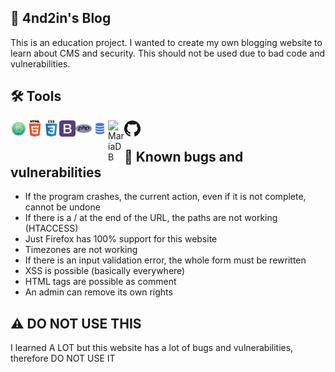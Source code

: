 ## 📝 4nd2in's Blog
This is an education project. I wanted to create my own blogging website to learn about CMS and security. This should not be used due to bad code and vulnerabilities.

## 🛠 Tools
<img align="left" alt="Atom" width="26px" src="https://raw.githubusercontent.com/github/explore/80688e429a7d4ef2fca1e82350fe8e3517d3494d/topics/atom/atom.png">
<img align="left" alt="HTML5" width="26px" src="https://raw.githubusercontent.com/github/explore/80688e429a7d4ef2fca1e82350fe8e3517d3494d/topics/html/html.png" />
<img align="left" alt="CSS3" width="26px" src="https://raw.githubusercontent.com/github/explore/80688e429a7d4ef2fca1e82350fe8e3517d3494d/topics/css/css.png" />
<img align="left" alt="Bootstrap 4" width="26" src="https://raw.githubusercontent.com/github/explore/80688e429a7d4ef2fca1e82350fe8e3517d3494d/topics/bootstrap/bootstrap.png"
<img align="left" alt="JavaScript" width="26px" src="https://raw.githubusercontent.com/github/explore/80688e429a7d4ef2fca1e82350fe8e3517d3494d/topics/javascript/javascript.png" />
<img align="left" alt="PHP" width="26px" src="https://raw.githubusercontent.com/github/explore/80688e429a7d4ef2fca1e82350fe8e3517d3494d/topics/php/php.png" />
<img align="left" alt="SQL" width="26px" src="https://raw.githubusercontent.com/github/explore/80688e429a7d4ef2fca1e82350fe8e3517d3494d/topics/sql/sql.png" />
<img align="left" alt="MariaDB" width="26px" src="https://www.startpage.com/av/proxy-image?piurl=https%3A%2F%2Fpbs.twimg.com%2Fprofile_images%2F1145729423628357632%2FjuwtUgGy_400x400.png&sp=1596370020Td7e6d783bb42775426a3955509a229fed36edae32b115f1068f946c871665716" />
<img align="left" alt="GitHub" width="26px" src="https://raw.githubusercontent.com/github/explore/78df643247d429f6cc873026c0622819ad797942/topics/github/github.png" />

<br />

## 👾 Known bugs and vulnerabilities
* If the program crashes, the current action, even if it is not complete, cannot be undone
* If there is a / at the end of the URL, the paths are not working (HTACCESS)
* Just Firefox has 100% support for this website
* Timezones are not working
* If there is an input validation error, the whole form must be rewritten
* XSS is possible (basically everywhere)
* HTML tags are possible as comment
* An admin can remove its own rights

## ⚠ DO NOT USE THIS
I learned A LOT but this website has a lot of bugs and vulnerabilities, therefore DO NOT USE IT
